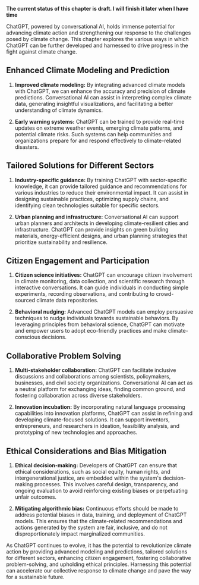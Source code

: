 **The current status of this chapter is draft. I will finish it later when I have time**

ChatGPT, powered by conversational AI, holds immense potential for advancing climate action and strengthening our response to the challenges posed by climate change. This chapter explores the various ways in which ChatGPT can be further developed and harnessed to drive progress in the fight against climate change.

Enhanced Climate Modeling and Prediction
----------------------------------------

1. **Improved climate modeling:** By integrating advanced climate models with ChatGPT, we can enhance the accuracy and precision of climate predictions. Conversational AI can assist in interpreting complex climate data, generating insightful visualizations, and facilitating a better understanding of climate dynamics.

2. **Early warning systems:** ChatGPT can be trained to provide real-time updates on extreme weather events, emerging climate patterns, and potential climate risks. Such systems can help communities and organizations prepare for and respond effectively to climate-related disasters.

Tailored Solutions for Different Sectors
----------------------------------------

1. **Industry-specific guidance:** By training ChatGPT with sector-specific knowledge, it can provide tailored guidance and recommendations for various industries to reduce their environmental impact. It can assist in designing sustainable practices, optimizing supply chains, and identifying clean technologies suitable for specific sectors.

2. **Urban planning and infrastructure:** Conversational AI can support urban planners and architects in developing climate-resilient cities and infrastructure. ChatGPT can provide insights on green building materials, energy-efficient designs, and urban planning strategies that prioritize sustainability and resilience.

Citizen Engagement and Participation
------------------------------------

1. **Citizen science initiatives:** ChatGPT can encourage citizen involvement in climate monitoring, data collection, and scientific research through interactive conversations. It can guide individuals in conducting simple experiments, recording observations, and contributing to crowd-sourced climate data repositories.

2. **Behavioral nudging:** Advanced ChatGPT models can employ persuasive techniques to nudge individuals towards sustainable behaviors. By leveraging principles from behavioral science, ChatGPT can motivate and empower users to adopt eco-friendly practices and make climate-conscious decisions.

Collaborative Problem Solving
-----------------------------

1. **Multi-stakeholder collaboration:** ChatGPT can facilitate inclusive discussions and collaborations among scientists, policymakers, businesses, and civil society organizations. Conversational AI can act as a neutral platform for exchanging ideas, finding common ground, and fostering collaboration across diverse stakeholders.

2. **Innovation incubation:** By incorporating natural language processing capabilities into innovation platforms, ChatGPT can assist in refining and developing climate-focused solutions. It can support inventors, entrepreneurs, and researchers in ideation, feasibility analysis, and prototyping of new technologies and approaches.

Ethical Considerations and Bias Mitigation
------------------------------------------

1. **Ethical decision-making:** Developers of ChatGPT can ensure that ethical considerations, such as social equity, human rights, and intergenerational justice, are embedded within the system's decision-making processes. This involves careful design, transparency, and ongoing evaluation to avoid reinforcing existing biases or perpetuating unfair outcomes.

2. **Mitigating algorithmic bias:** Continuous efforts should be made to address potential biases in data, training, and deployment of ChatGPT models. This ensures that the climate-related recommendations and actions generated by the system are fair, inclusive, and do not disproportionately impact marginalized communities.

As ChatGPT continues to evolve, it has the potential to revolutionize climate action by providing advanced modeling and predictions, tailored solutions for different sectors, enhancing citizen engagement, fostering collaborative problem-solving, and upholding ethical principles. Harnessing this potential can accelerate our collective response to climate change and pave the way for a sustainable future.
